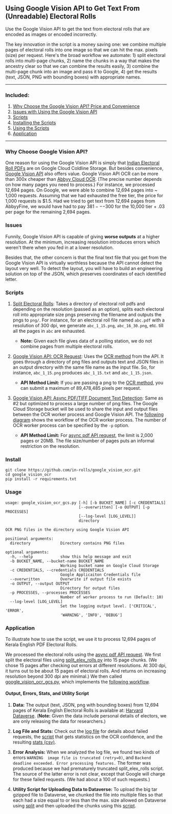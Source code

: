 ## Using Google Vision API to Get Text From (Unreadable) Electoral Rolls

Use the Google Vision API to get the text from electoral rolls that are encoded as images or encoded incorrectly.

The key innovation in the script is a money saving one: we combine multiple pages of electoral rolls into one image so that we can hit the max. pixels (size) per request. Here's the broad workflow we automate: 1) split electoral rolls into multi-page chunks, 2) name the chunks in a way that makes the ancestry clear so that we can combine the results easily, 3) combine the multi-page chunk into an image and pass it to Google, 4) get the results (text, JSON, PNG with bounding boxes) with appropriate names.  

---------------

### Included:

1. [Why Choose the Google Vision API? Price and Convenience](#why-choose-google-vision-api)
2. [Issues with Using the Google Vision API](#issues)
3. [Scripts](#scripts)
4. [Installing the Scripts](#install)
5. [Using the Scripts](#usage)
6. [Application](#application)

----------------


### Why Choose Google Vision API?

One reason for using the Google Vision API is simply that [Indian Electoral Roll PDFs](https://github.com/in-rolls/electoral_rolls) are on Google Cloud Coldline Storage. But besides convenience, [Google Vision API](https://cloud.google.com/vision/) also offers value. Google Vision API OCR can be more than 300x cheaper than [Abbyy Cloud OCR](https://www.ocrsdk.com/plans-and-pricing/). (The precise number depends on how many pages you need to process.) For instance, we processed 12,694 pages. On Google, we were able to combine 12,694 pages into ~ 1,000 requests. Assuming that we had exhausted the free tier, the price for 1,000 requests is $1.5. Had we tried to get text from 12,694 pages from AbbyyFine, we would have had to pay $381---$300 for the 10,000 tier + .03 per page for the remaining 2,694 pages.

### Issues

Funnily, Google Vision API is capable of giving  **worse outputs** at a higher resolution. At the minimum, increasing resolution introduces errors which weren't there when you fed in at a lower resolution.

Besides that, the other concern is that the final text file that you get from the Google Vision API is virtually worthless because the API cannot detect the layout very well. To detect the layout, you will have to build an engineering solution on top of the JSON, which preserves coordinates of each identified letter.

### Scripts

1. [Split Electoral Rolls](split_elex_rolls.py): Takes a directory of electoral roll pdfs and depending on the resolution (passed as an option), splits each electoral roll into appropriate size pngs preserving the filename and outputs the pngs to `png/`. For instance, for an electoral roll file named `abc.pdf` with a resolution of 300 dpi, we generate `abc_1_15.png`, `abc_16_30.png`, etc. till all the pages in `abc` are exhausted. 
    
    * **Note:** Given each file gives data of a polling station, we do not combine pages from multiple electoral rolls.

2. [Google Vision API: OCR Request](google_vision_ocr.py): Uses the [OCR method](https://cloud.google.com/vision/docs/ocr) from the API. It goes through a directory of png files and outputs text and JSON files in an output directory with the same file name as the input file. So, for instance, `abc_1_15.png` produces `abc_1_15.txt` and `abc_1_15.json`.
    
    * **API Method Limit:** If you are passing a png to the [OCR method](https://cloud.google.com/vision/docs/ocr), you can submit a maximum of 89,478,485 pixels per request.

3. [Google Vision API: Async PDF/TIFF Document Text Detection](google_vision_ocr_gcs.py): Same as #2 but optimized to process a large number of png files. The Google Cloud Storage bucket will be used to share the input and output files between the OCR worker process and Google Vision API. The [following diagram](gcs_workflow.md) shows the workflow of the OCR worker process. The number of OCR worker process can be specified by the `-p` option.

    * **API Method Limit:** For [async pdf API request](https://cloud.google.com/vision/docs/pdf), the limit is 2,000 pages or 20MB. The file size/number of pages puts an informal restriction on the resolution.


### Install

```
git clone https://github.com/in-rolls/google_vision_ocr.git
cd google_vision_ocr
pip install -r requirements.txt
```

### Usage

```
usage: google_vision_ocr_gcs.py [-h] [-b BUCKET_NAME] [-c CREDENTIALS]
                                [--overwritten] [-o OUTPUT] [-p PROCESSES]
                                [--log-level [LOG_LEVEL]]
                                directory

OCR PNG files in the directory using Google Vision API

positional arguments:
  directory             Directory contains PNG files

optional arguments:
  -h, --help            show this help message and exit
  -b BUCKET_NAME, --bucket-name BUCKET_NAME
                        Working bucket name on Google Cloud Storage
  -c CREDENTIALS, --credentials CREDENTIALS
                        Google Applicaiton Credentials file
  --overwritten         Overwrite if output file exists
  -o OUTPUT, --output OUTPUT
                        Directory for output files
  -p PROCESSES, --processes PROCESSES
                        Number of worker process to run (Default: 10)
  --log-level [LOG_LEVEL]
                        Set the logging output level. ['CRITICAL', 'ERROR',
                        'WARNING', 'INFO', 'DEBUG']
```

### Application

To illustrate how to use the script, we use it to process 12,694 pages of Kerala English PDF Electoral Rolls. 

We processed the electoral rolls using the [async pdf API request](https://cloud.google.com/vision/docs/pdf). We first split the electoral files using [split_elex_rolls.py](split_elex_rolls.py) into 15 page chunks. (We chose 15 pages after checking out errors at different resolutions. At 300 dpi, it turns out to be about 15 pages of electoral rolls. And returns on increasing resolution beyond 300 dpi are minimal.) We then called [google_vision_ocr_gcs.py](google_vision_ocr_gcs.py), which implements the [following workflow](gcs_workflow.md). 

#### Output, Errors, Stats, and Utility Script

1. **Data:** The output (text, JSON, png with bounding boxes) from 12,694 pages of Kerala English Electoral Rolls is available at: [Harvard Dataverse](https://dataverse.harvard.edu/dataset.xhtml?persistentId=doi:10.7910/DVN/MQPPNC).  (**Note:** Given the data include personal details of electors, we are only releasing the data for researchers.)

2. **Log File and Stats:** Check out the [log file](sample_out/mplog.log) for details about failed requests, the [script](sample_out/google_vision_ocr_log2stat.ipynb) that gets statistics on the OCR confidence, and the resulting [stats (csv)](sample_out/google_vision_ocr_stat.csv). 

3. **Error Analysis:** When we analyzed the log file, we found two kinds of errors `WARNING  image file is truncated (retry=0)`, and `Backend deadline exceeded. Error processing features.` The former was produced because we had prematurely truncated split_elex_rolls script. The source of the latter error is not clear, except that Google will charge for these failed requests. (We had about a 100 of such requests.)

4. **Utility Script for Uploading Data to Dataverse:** To upload the big tar gzipped file to Dataverse, we chunked the file into multiple files so that each had a size equal to or less than the max. size allowed on Dataverse using [split](https://www.tecmint.com/split-large-tar-into-multiple-files-of-certain-size/) and then uploaded the chunks using this [script](https://gist.github.com/suriyan/ffe979445a8f419c10bc939419062fc9).
